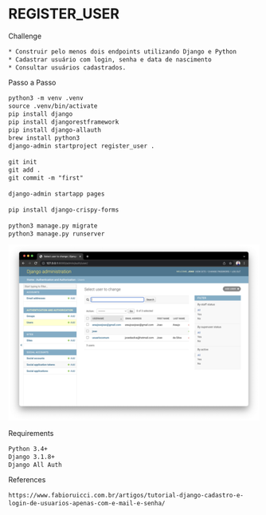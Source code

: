 # REGISTER_USER

Challenge
```
* Construir pelo menos dois endpoints utilizando Django e Python
* Cadastrar usuário com login, senha e data de nascimento
* Consultar usuários cadastrados.
```

Passo a Passo
```
python3 -m venv .venv
source .venv/bin/activate
pip install django
pip install djangorestframework
pip install django-allauth
brew install python3
django-admin startproject register_user .

git init
git add .
git commit -m "first"

django-admin startapp pages

pip install django-crispy-forms

python3 manage.py migrate
python3 manage.py runserver
```

![](images/users.png)


Requirements
```
Python 3.4+
Django 3.1.8+
Django All Auth
```

References
```
https://www.fabioruicci.com.br/artigos/tutorial-django-cadastro-e-login-de-usuarios-apenas-com-e-mail-e-senha/
```
